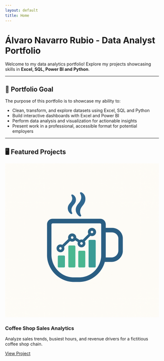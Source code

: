 ```yaml
---
layout: default
title: Home
---
```


# Álvaro Navarro Rubio - Data Analyst Portfolio

Welcome to my data analytics portfolio! Explore my projects showcasing skills in **Excel, SQL, Power BI and Python**.  

---

## 🎯 Portfolio Goal

The purpose of this portfolio is to showcase my ability to:  
- Clean, transform, and explore datasets using Excel, SQL and Python
- Build interactive dashboards with Excel and Power BI  
- Perform data analysis and visualization for actionable insights  
- Present work in a professional, accessible format for potential employers

---

## 🖥️ Featured Projects

<div class="project-grid">

<div class="project-card">
  <img src="assets/images/coffee_shop_dashboard.png" alt="Coffee Shop Dashboard">
  <h3>Coffee Shop Sales Analytics</h3>
  <p>Analyze sales trends, busiest hours, and revenue drivers for a fictitious coffee shop chain.</p>
  <a href="Coffee-Shop-Analytics/" class="btn">View Project</a>
</div>

</div>
